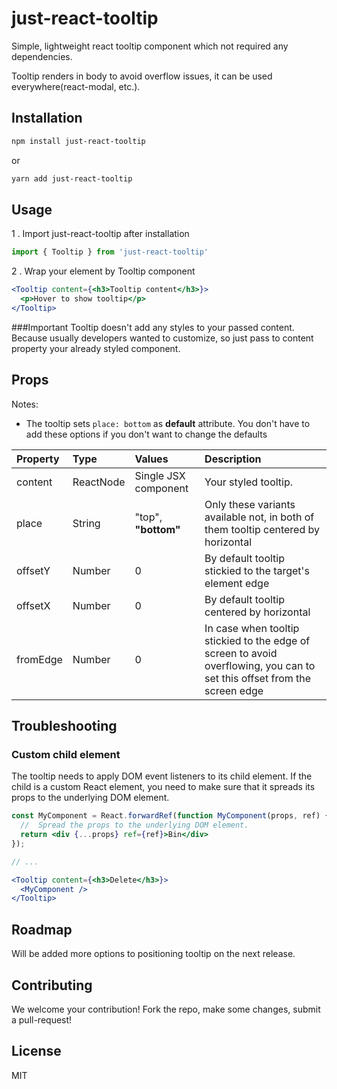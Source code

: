 # just-react-tooltip

Simple, lightweight react tooltip component which not required any dependencies.

Tooltip renders in body to avoid overflow issues, it can be used everywhere(react-modal, etc.).

## Installation

```sh
npm install just-react-tooltip
```

or

```sh
yarn add just-react-tooltip
```

## Usage


1 . Import just-react-tooltip after installation

```js
import { Tooltip } from 'just-react-tooltip'
```

2 . Wrap your element by Tooltip component

```jsx
<Tooltip content={<h3>Tooltip content</h3>}>
  <p>Hover to show tooltip</p>
</Tooltip>
```

###Important
Tooltip doesn't add any styles to your passed content. Because usually developers wanted to customize, so just pass to content property your already styled component.

## Props

Notes:

- The tooltip sets `place: bottom` as **default** attribute. You don't have to add these options if you don't want to change the defaults

| Property | Type      | Values               | Description                                                                                                               |
|:---------|:----------|:---------------------|:--------------------------------------------------------------------------------------------------------------------------|
| content  | ReactNode | Single JSX component | Your styled tooltip.                                                                                                      |
| place    | String    | "top", **"bottom"**  | Only these variants available not, in both of them tooltip centered by horizontal                                         |
| offsetY  | Number    | 0                    | By default tooltip stickied to the target's element edge                                                                  |
| offsetX  | Number    | 0                    | By default tooltip centered by horizontal                                                                                 |
| fromEdge | Number    | 0                    | In case when tooltip stickied to the edge of screen to avoid overflowing, you can to set this offset from the screen edge |

## Troubleshooting

### Custom child element
The tooltip needs to apply DOM event listeners to its child element. If the child is a custom React element, you need to make sure that it spreads its props to the underlying DOM element.
```jsx
const MyComponent = React.forwardRef(function MyComponent(props, ref) {
  //  Spread the props to the underlying DOM element.
  return <div {...props} ref={ref}>Bin</div>
});

// ...

<Tooltip content={<h3>Delete</h3>}>
  <MyComponent />
</Tooltip>
```

## Roadmap
Will be added more options to positioning tooltip on the next release.

## Contributing

We welcome your contribution! Fork the repo, make some changes, submit a pull-request!

## License

MIT
